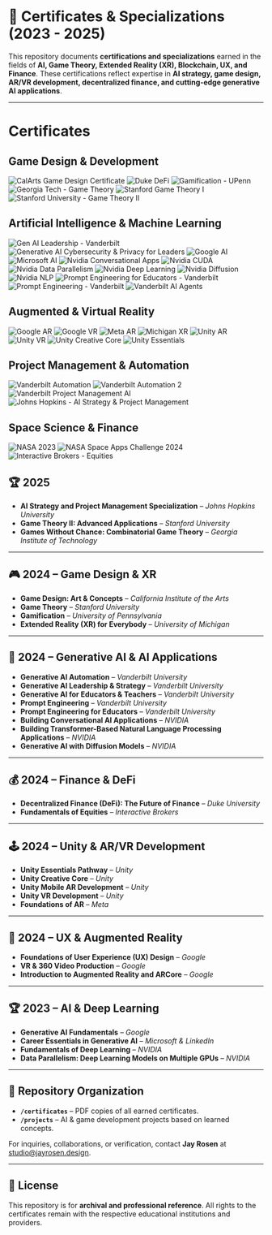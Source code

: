 # 📜 Certificates & Specializations (2023 - 2025)  

This repository documents **certifications and specializations** earned in the fields of **AI, Game Theory, Extended Reality (XR), Blockchain, UX, and Finance**. These certifications reflect expertise in **AI strategy, game design, AR/VR development, decentralized finance, and cutting-edge generative AI applications**.

---

# Certificates

## Game Design & Development
![CalArts Game Design Certificate](https://github.com/jayrosen-design/Certificates/blob/main/certificates/CalArts%20Game%20Design%20Certificate.jpg)
![Duke DeFi](https://github.com/jayrosen-design/Certificates/blob/main/certificates/Duke%20DeFi.jpg)
![Gamification - UPenn](https://github.com/jayrosen-design/Certificates/blob/main/certificates/Gamifiaction%20-%20UPenn.jpg)
![Georgia Tech - Game Theory](https://github.com/jayrosen-design/Certificates/blob/main/certificates/Georgia%20Tech%20-%20Game%20Theory%20certificate.jpg)
![Stanford Game Theory I](https://github.com/jayrosen-design/Certificates/blob/main/certificates/Stanford%20Game%20Theory%201.png)
![Stanford University - Game Theory II](https://github.com/jayrosen-design/Certificates/blob/main/certificates/Stanford%20University%20-%20Game%20Theory%20II%20Advanced%20Applications%20certificate.jpg)

## Artificial Intelligence & Machine Learning
![Gen AI Leadership - Vanderbilt](https://github.com/jayrosen-design/Certificates/blob/main/certificates/Gen%20AI%20Leadership%20Vanderbilt.jpg)
![Generative AI Cybersecurity & Privacy for Leaders](https://github.com/jayrosen-design/Certificates/blob/main/certificates/Generative%20AI%20Cybersecurity%20&%20Privacy%20for%20Leaders.jpg)
![Google AI](https://github.com/jayrosen-design/Certificates/blob/main/certificates/Google%20AI.png)
![Microsoft AI](https://github.com/jayrosen-design/Certificates/blob/main/certificates/Microsoft%20AI.jpg)
![Nvidia Conversational Apps](https://github.com/jayrosen-design/Certificates/blob/main/certificates/Nvidia%20Conversational%20Apps.jpg)
![Nvidia CUDA](https://github.com/jayrosen-design/Certificates/blob/main/certificates/Nvidia%20CUDA.jpg)
![Nvidia Data Parallelism](https://github.com/jayrosen-design/Certificates/blob/main/certificates/Nvidia%20Data%20Parellism.jpg)
![Nvidia Deep Learning](https://github.com/jayrosen-design/Certificates/blob/main/certificates/Nvidia%20Deep%20Learning.jpg)
![Nvidia Diffusion](https://github.com/jayrosen-design/Certificates/blob/main/certificates/Nvidia%20Diffusion.jpg)
![Nvidia NLP](https://github.com/jayrosen-design/Certificates/blob/main/certificates/Nvidia%20NLP.jpg)
![Prompt Engineering for Educators - Vanderbilt](https://github.com/jayrosen-design/Certificates/blob/main/certificates/Prompt%20Engineering%20for%20Educators%20Vanderbilt.jpg)
![Prompt Engineering - Vanderbilt](https://github.com/jayrosen-design/Certificates/blob/main/certificates/Prompt%20Engineering%20Vanderbilt.jpg)
![Vanderbilt AI Agents](https://github.com/jayrosen-design/Certificates/blob/main/certificates/Vanderbilt%20University%20-%20AI%20Agents%20certificate.jpg)

## Augmented & Virtual Reality
![Google AR](https://github.com/jayrosen-design/Certificates/blob/main/certificates/Google%20AR.png)
![Google VR](https://github.com/jayrosen-design/Certificates/blob/main/certificates/Google%20VR.png)
![Meta AR](https://github.com/jayrosen-design/Certificates/blob/main/certificates/Meta%20AR.png)
![Michigan XR](https://github.com/jayrosen-design/Certificates/blob/main/certificates/Michigan%20-%20XR.jpg)
![Unity AR](https://github.com/jayrosen-design/Certificates/blob/main/certificates/Unity%20AR.png)
![Unity VR](https://github.com/jayrosen-design/Certificates/blob/main/certificates/Unity%20VR.png)
![Unity Creative Core](https://github.com/jayrosen-design/Certificates/blob/main/certificates/Unity%20Creative%20Core.png)
![Unity Essentials](https://github.com/jayrosen-design/Certificates/blob/main/certificates/Unity%20Essentials.png)

## Project Management & Automation
![Vanderbilt Automation](https://github.com/jayrosen-design/Certificates/blob/main/certificates/Vanderbilt%20Automation.png)
![Vanderbilt Automation 2](https://github.com/jayrosen-design/Certificates/blob/main/certificates/vanderbilt%20automation%202.png)
![Vanderbilt Project Management AI](https://github.com/jayrosen-design/Certificates/blob/main/certificates/Vanderbilt%20Project%20Management%20AI.png)
![Johns Hopkins - AI Strategy & Project Management](https://github.com/jayrosen-design/Certificates/blob/main/certificates/John%20Hopkins%20University%20-%20AI%20Strategy%20and%20Project%20Management%20certificate.jpg)

## Space Science & Finance
![NASA 2023](https://github.com/jayrosen-design/Certificates/blob/main/certificates/Nasa%202023.jpg)
![NASA Space Apps Challenge 2024](https://github.com/jayrosen-design/Certificates/blob/main/certificates/NASA%20Space%20Apps%20Challenge%202024.jpg)
![Interactive Brokers - Equities](https://github.com/jayrosen-design/Certificates/blob/main/certificates/Interactive%20Brokers%20-%20Equites.png)


## 🏆 2025  

- **AI Strategy and Project Management Specialization** – *Johns Hopkins University*  
- **Game Theory II: Advanced Applications** – *Stanford University*  
- **Games Without Chance: Combinatorial Game Theory** – *Georgia Institute of Technology*  

---

## 🎮 2024 – Game Design & XR  

- **Game Design: Art & Concepts** – *California Institute of the Arts*  
- **Game Theory** – *Stanford University*  
- **Gamification** – *University of Pennsylvania*  
- **Extended Reality (XR) for Everybody** – *University of Michigan*  

---

## 🤖 2024 – Generative AI & AI Applications  

- **Generative AI Automation** – *Vanderbilt University*  
- **Generative AI Leadership & Strategy** – *Vanderbilt University*  
- **Generative AI for Educators & Teachers** – *Vanderbilt University*  
- **Prompt Engineering** – *Vanderbilt University*  
- **Prompt Engineering for Educators** – *Vanderbilt University*  
- **Building Conversational AI Applications** – *NVIDIA*  
- **Building Transformer-Based Natural Language Processing Applications** – *NVIDIA*  
- **Generative AI with Diffusion Models** – *NVIDIA*  

---

## 💰 2024 – Finance & DeFi  

- **Decentralized Finance (DeFi): The Future of Finance** – *Duke University*  
- **Fundamentals of Equities** – *Interactive Brokers*  

---

## 🕹️ 2024 – Unity & AR/VR Development  

- **Unity Essentials Pathway** – *Unity*  
- **Unity Creative Core** – *Unity*  
- **Unity Mobile AR Development** – *Unity*  
- **Unity VR Development** – *Unity*  
- **Foundations of AR** – *Meta*  

---

## 🎨 2024 – UX & Augmented Reality  

- **Foundations of User Experience (UX) Design** – *Google*  
- **VR & 360 Video Production** – *Google*  
- **Introduction to Augmented Reality and ARCore** – *Google*  

---

## 🏆 2023 – AI & Deep Learning  

- **Generative AI Fundamentals** – *Google*  
- **Career Essentials in Generative AI** – *Microsoft & LinkedIn*  
- **Fundamentals of Deep Learning** – *NVIDIA*  
- **Data Parallelism: Deep Learning Models on Multiple GPUs** – *NVIDIA*  

---

## 🔗 Repository Organization  

- **`/certificates`** – PDF copies of all earned certificates.  
- **`/projects`** – AI & game development projects based on learned concepts.  

For inquiries, collaborations, or verification, contact **Jay Rosen** at [studio@jayrosen.design](mailto:studio@jayrosen.design).

---

## 📜 License  

This repository is for **archival and professional reference**. All rights to the certificates remain with the respective educational institutions and providers.  
